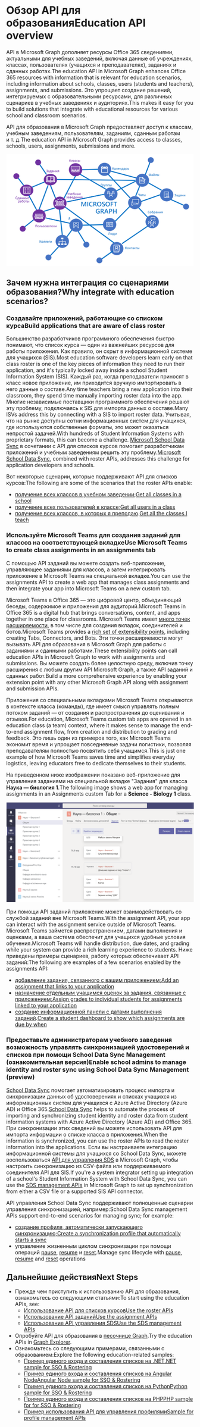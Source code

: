 # <a name="education-api-overview"></a><span data-ttu-id="1d151-101">Обзор API для образования</span><span class="sxs-lookup"><span data-stu-id="1d151-101">Education API overview</span></span>

<span data-ttu-id="1d151-102">API в Microsoft Graph дополняет ресурсы Office 365 сведениями, актуальными для учебных заведений, включая данные об учреждениях, классах, пользователях (учащихся и преподавателях), заданиях и сданных работах.</span><span class="sxs-lookup"><span data-stu-id="1d151-102">The education API in Microsoft Graph enhances Office 365 resources with information that is relevant for education scenarios, including information about schools, classes, users (students and teachers), assignments, and submissions.</span></span> <span data-ttu-id="1d151-103">Это упрощает создание решений, интегрируемых с образовательными ресурсами, для различных сценариев в учебных заведениях и аудиториях.</span><span class="sxs-lookup"><span data-stu-id="1d151-103">This makes it easy for you to build solutions that integrate with educational resources for various school and classroom scenarios.</span></span>

<span data-ttu-id="1d151-104">API для образования в Microsoft Graph предоставляет доступ к классам, учебным заведениям, пользователям, заданиям, сданным работам и т. д.</span><span class="sxs-lookup"><span data-stu-id="1d151-104">The education API in Microsoft Graph provides access to classes, schools, users, assignments, submissions and more.</span></span>

![Обзор EDU Graph](images/EDUGraph.PNG)

## <a name="why-integrate-with-education-scenarios"></a><span data-ttu-id="1d151-106">Зачем нужна интеграция со сценариями образования?</span><span class="sxs-lookup"><span data-stu-id="1d151-106">Why integrate with education scenarios?</span></span>

### <a name="build-applications-that-are-aware-of-class-roster"></a><span data-ttu-id="1d151-107">Создавайте приложений, работающие со списком курса</span><span class="sxs-lookup"><span data-stu-id="1d151-107">Build applications that are aware of class roster</span></span>

<span data-ttu-id="1d151-108">Большинство разработчиков программного обеспечения быстро понимают, что список курса — один из важнейших ресурсов для работы приложения. Как правило, он скрыт в информационной системе для учащихся (SIS).</span><span class="sxs-lookup"><span data-stu-id="1d151-108">Most education software developers learn early on that class roster is one of the key pieces of information they need to run their application, and it's typically locked away inside a school Student Information System (SIS).</span></span> <span data-ttu-id="1d151-109">Каждый раз, когда преподаватели приносят в класс новое приложение, им приходится вручную импортировать в него данные о составе.</span><span class="sxs-lookup"><span data-stu-id="1d151-109">Any time teachers bring a new application into their classroom, they spend time manually importing roster data into the app.</span></span> <span data-ttu-id="1d151-110">Многие независимые поставщики программного обеспечения решают эту проблему, подключаясь к SIS для импорта данных о составе.</span><span class="sxs-lookup"><span data-stu-id="1d151-110">Many ISVs address this by connecting with a SIS to import roster data.</span></span> <span data-ttu-id="1d151-111">Учитывая, что на рынке доступны сотни информационных систем для учащихся, где используются собственные форматы, это может оказаться непростой задачей.</span><span class="sxs-lookup"><span data-stu-id="1d151-111">With hundreds of Student Information Systems with proprietary formats, this can become a challenge.</span></span> <span data-ttu-id="1d151-112">[Microsoft School Data Sync](https://sds.microsoft.com/) в сочетании с API для списков курсов помогает разработчикам приложений и учебным заведениям решить эту проблему.</span><span class="sxs-lookup"><span data-stu-id="1d151-112">[Microsoft School Data Sync](https://sds.microsoft.com/), combined with roster APIs, addresses this challenge for application developers and schools.</span></span>

<span data-ttu-id="1d151-113">Вот некоторые сценарии, которые поддерживают API для списков курсов:</span><span class="sxs-lookup"><span data-stu-id="1d151-113">The following are some of the scenarios that the roster APIs enable:</span></span>

- <span data-ttu-id="1d151-114">[получение всех классов в учебном заведении](https://developer.microsoft.com/en-us/graph/docs/api-reference/v1.0/api/educationschool_list_classes);</span><span class="sxs-lookup"><span data-stu-id="1d151-114">[Get all classes in a school](https://developer.microsoft.com/en-us/graph/docs/api-reference/v1.0/api/educationschool_list_classes)</span></span>
- <span data-ttu-id="1d151-115">[получение всех пользователей в классе](https://developer.microsoft.com/en-us/graph/docs/api-reference/v1.0/api/educationclass_list_members);</span><span class="sxs-lookup"><span data-stu-id="1d151-115">[Get all users in a class](https://developer.microsoft.com/en-us/graph/docs/api-reference/v1.0/api/educationclass_list_members)</span></span>
- <span data-ttu-id="1d151-116">[получение всех классов, в которых я преподаю](https://developer.microsoft.com/en-us/graph/docs/api-reference/v1.0/api/educationuser_list_classes).</span><span class="sxs-lookup"><span data-stu-id="1d151-116">[Get all the classes I teach](https://developer.microsoft.com/en-us/graph/docs/api-reference/v1.0/api/educationuser_list_classes)</span></span>


### <a name="use-microsoft-teams-to-create-class-assignments-in-an-assignments-tab"></a><span data-ttu-id="1d151-117">Используйте Microsoft Teams для создания заданий для классов на соответствующей вкладке</span><span class="sxs-lookup"><span data-stu-id="1d151-117">Use Microsoft Teams to create class assignments in an assignments tab</span></span>


<span data-ttu-id="1d151-118">С помощью API заданий вы можете создать веб-приложение, управляющее заданиями для классов, а затем интегрировать приложение в Microsoft Teams на специальной вкладке.</span><span class="sxs-lookup"><span data-stu-id="1d151-118">You can use the assignments API to create a web app that manages class assignments and then integrate your app into Microsoft Teams on a new custom tab.</span></span>  

<span data-ttu-id="1d151-119">Microsoft Teams в Office 365 — это цифровой центр, объединяющий беседы, содержимое и приложения для аудиторий.</span><span class="sxs-lookup"><span data-stu-id="1d151-119">Microsoft Teams in Office 365 is a digital hub that brings conversations, content, and apps together in one place for classrooms.</span></span> <span data-ttu-id="1d151-120">Microsoft Teams имеет [много точек расширяемости](https://docs.microsoft.com/en-us/microsoftteams/platform/concepts/apps/apps-overview), в том числе для создания вкладок, соединителей и ботов.</span><span class="sxs-lookup"><span data-stu-id="1d151-120">Microsoft Teams provides a [rich set of extensibility points](https://docs.microsoft.com/en-us/microsoftteams/platform/concepts/apps/apps-overview), including creating Tabs, Connectors, and Bots.</span></span> <span data-ttu-id="1d151-121">Эти точки расширяемости могут вызывать API для образования в Microsoft Graph для работы с заданиями и сданными работами.</span><span class="sxs-lookup"><span data-stu-id="1d151-121">These extensibility points can call education APIs in Microsoft Graph to work with assignments and submissions.</span></span> <span data-ttu-id="1d151-122">Вы можете создать более целостную среду, включив точку расширения с любым другим API Microsoft Graph, а также API заданий и сданных работ.</span><span class="sxs-lookup"><span data-stu-id="1d151-122">Build a more comprehensive experience by enabling your extension point with any other Microsoft Graph API along with assignment and submission APIs.</span></span>

<span data-ttu-id="1d151-123">Приложения со специальными вкладками Microsoft Teams открываются в контексте класса (команды), где имеет смысл управлять полным потоком заданий — от создания и распространения до оценивания и отзывов.</span><span class="sxs-lookup"><span data-stu-id="1d151-123">For education, Microsoft Teams custom tab apps are opened in an education class (a team) context, where it makes sense to manage the end-to-end assignment flow, from creation and distribution to grading and feedback.</span></span> <span data-ttu-id="1d151-124">Это лишь один из примеров того, как Microsoft Teams экономит время и упрощает повседневные задачи логистики, позволяя преподавателям полностью посвятить себя учащимся.</span><span class="sxs-lookup"><span data-stu-id="1d151-124">This is just one example of how Microsoft Teams saves time and simplifies everyday logistics, leaving educators free to dedicate themselves to their students.</span></span>

<span data-ttu-id="1d151-125">На приведенном ниже изображении показано веб-приложение для управления заданиями на специальной вкладке "Задания" для класса **Наука — биология 1**.</span><span class="sxs-lookup"><span data-stu-id="1d151-125">The following image shows a web app for managing assignments in an Assignments custom Tab for a **Science - Biology 1** class.</span></span>

![Снимок экрана: вкладка "Задания" в Microsoft Teams для класса "Наука — биология"](images/AssignmentsInTeams.PNG)


<span data-ttu-id="1d151-127">При помощи API заданий приложение может взаимодействовать со службой заданий вне Microsoft Teams.</span><span class="sxs-lookup"><span data-stu-id="1d151-127">With the assignment API, your app can interact with the assignment service outside of Microsoft Teams.</span></span> <span data-ttu-id="1d151-128">Microsoft Teams займется распространением, датами выполнения и оценками, а ваша система обеспечит для учащихся удобные условия обучения.</span><span class="sxs-lookup"><span data-stu-id="1d151-128">Microsoft Teams will handle distribution, due dates, and grading while your system can provide a rich learning experience to students.</span></span>
<span data-ttu-id="1d151-129">Ниже приведены примеры сценариев, работу которых обеспечивает API заданий:</span><span class="sxs-lookup"><span data-stu-id="1d151-129">The following are examples of a few scenarios enabled by the assignments API:</span></span>

- <span data-ttu-id="1d151-130">[добавление задания, связанного с вашим приложением](https://developer.microsoft.com/en-us/graph/docs/api-reference/beta/api/educationclass_post_assignments);</span><span class="sxs-lookup"><span data-stu-id="1d151-130">[Add an assignment that links to your application](https://developer.microsoft.com/en-us/graph/docs/api-reference/beta/api/educationclass_post_assignments)</span></span> 
- <span data-ttu-id="1d151-131">[назначение отдельным учащимся оценок за задания, связанные с приложением](https://developer.microsoft.com/en-us/graph/docs/api-reference/beta/api/educationsubmission_update);</span><span class="sxs-lookup"><span data-stu-id="1d151-131">[Assign grades to individual students for assignments linked to your application](https://developer.microsoft.com/en-us/graph/docs/api-reference/beta/api/educationsubmission_update)</span></span>
- <span data-ttu-id="1d151-132">[создание информационной панели с датами выполнения заданий](https://developer.microsoft.com/en-us/graph/docs/api-reference/beta/api/educationclass_list_assignments).</span><span class="sxs-lookup"><span data-stu-id="1d151-132">[Create a student dashboard to show which assignments are due by when](https://developer.microsoft.com/en-us/graph/docs/api-reference/beta/api/educationclass_list_assignments)</span></span>


### <a name="enable-school-admins-to-manage-identity-and-roster-sync-using-school-data-sync-management-preview"></a><span data-ttu-id="1d151-133">Предоставьте администраторам учебного заведения возможность управлять синхронизацией удостоверений и списков при помощи School Data Sync Management (ознакомительная версия)</span><span class="sxs-lookup"><span data-stu-id="1d151-133">Enable school admins to manage identity and roster sync using School Data Sync Management (preview)</span></span>

<span data-ttu-id="1d151-134">[School Data Sync](https://sds.microsoft.com/) помогает автоматизировать процесс импорта и синхронизации данных об удостоверениях и списках учащихся из информационных систем для учащихся с Azure Active Directory (Azure AD) и Office 365.</span><span class="sxs-lookup"><span data-stu-id="1d151-134">[School Data Sync](https://sds.microsoft.com/) helps to automate the process of importing and synchronizing student identity and roster data from student information systems with Azure Active Directory (Azure AD) and Office 365.</span></span> <span data-ttu-id="1d151-135">При синхронизации этих сведений вы можете использовать API для импорта информации о списке класса в приложения.</span><span class="sxs-lookup"><span data-stu-id="1d151-135">When the information is synchronized, you can use the roster APIs to read the roster information into the applications.</span></span> <span data-ttu-id="1d151-136">Если вы настраиваете интеграцию информационной системы для учащихся со School Data Sync, можете воспользоваться [API для управления SDS](https://developer.microsoft.com/en-us/graph/docs/api-reference/beta/resources/educationsynchronizationprofile) в Microsoft Graph, чтобы настроить синхронизацию из CSV-файла или поддерживаемого соединителя API для SIS.</span><span class="sxs-lookup"><span data-stu-id="1d151-136">If you're a system integrator setting up integration of a school's Student Information System with School Data Sync, you can use the [SDS management APIs](https://developer.microsoft.com/en-us/graph/docs/api-reference/beta/resources/educationsynchronizationprofile) in Microsoft Graph to set up synchronization from either a CSV file or a supported SIS API connector.</span></span>

<span data-ttu-id="1d151-137">API управления School Data Sync поддерживают полноценные сценарии управления синхронизацией, например:</span><span class="sxs-lookup"><span data-stu-id="1d151-137">School Data Sync management APIs support end-to-end scenarios for managing sync; for example:</span></span>

- <span data-ttu-id="1d151-138">[создание профиля, автоматически запускающего синхронизацию](https://developer.microsoft.com/en-us/graph/docs/api-reference/beta/api/educationsynchronizationprofile_post);</span><span class="sxs-lookup"><span data-stu-id="1d151-138">[Create a synchronization profile that automatically starts a sync](https://developer.microsoft.com/en-us/graph/docs/api-reference/beta/api/educationsynchronizationprofile_post)</span></span>
- <span data-ttu-id="1d151-139">управление жизненным циклом синхронизации при помощи операций [pause](https://developer.microsoft.com/en-us/graph/docs/api-reference/beta/api/educationsynchronizationprofile_pause), [resume](https://developer.microsoft.com/en-us/graph/docs/api-reference/beta/api/educationsynchronizationprofile_resume) и [reset](https://developer.microsoft.com/en-us/graph/docs/api-reference/beta/api/educationsynchronizationprofile_reset).</span><span class="sxs-lookup"><span data-stu-id="1d151-139">Manage sync lifecycle with [pause](https://developer.microsoft.com/en-us/graph/docs/api-reference/beta/api/educationsynchronizationprofile_pause), [resume](https://developer.microsoft.com/en-us/graph/docs/api-reference/beta/api/educationsynchronizationprofile_resume) and [reset](https://developer.microsoft.com/en-us/graph/docs/api-reference/beta/api/educationsynchronizationprofile_reset) operations</span></span>


## <a name="next-steps"></a><span data-ttu-id="1d151-140">Дальнейшие действия</span><span class="sxs-lookup"><span data-stu-id="1d151-140">Next Steps</span></span>

- <span data-ttu-id="1d151-141">Прежде чем приступить к использованию API для образования, ознакомьтесь со следующими статьями:</span><span class="sxs-lookup"><span data-stu-id="1d151-141">To start using the education APIs, see:</span></span>
    - [<span data-ttu-id="1d151-142">Использование API для списков курсов</span><span class="sxs-lookup"><span data-stu-id="1d151-142">Use the roster APIs</span></span>](https://developer.microsoft.com/en-us/graph/docs/api-reference/v1.0/resources/education-overview)
    - [<span data-ttu-id="1d151-143">Использование API заданий</span><span class="sxs-lookup"><span data-stu-id="1d151-143">Use the assignment APIs</span></span>](https://developer.microsoft.com/en-us/graph/docs/api-reference/beta/resources/educationassignment)
    - [<span data-ttu-id="1d151-144">Использование API управления SDS</span><span class="sxs-lookup"><span data-stu-id="1d151-144">Use the SDS management APIs</span></span>](https://developer.microsoft.com/en-us/graph/docs/api-reference/beta/resources/educationsynchronizationprofile)
- <span data-ttu-id="1d151-145">Опробуйте API для образования в [песочнице Graph](https://developer.microsoft.com/en-us/graph/graph-explorer).</span><span class="sxs-lookup"><span data-stu-id="1d151-145">Try the education APIs in [Graph Explorer](https://developer.microsoft.com/en-us/graph/graph-explorer).</span></span>
- <span data-ttu-id="1d151-146">Ознакомьтесь со следующими примерами, связанными с образованием:</span><span class="sxs-lookup"><span data-stu-id="1d151-146">Explore the following education-related samples:</span></span>
    - [<span data-ttu-id="1d151-147">Пример единого входа и составления списков на .NET</span><span class="sxs-lookup"><span data-stu-id="1d151-147">.NET sample for SSO & Rostering</span></span>](https://github.com/OfficeDev/O365-EDU-AspNetMVC-Samples)
    - [<span data-ttu-id="1d151-148">Пример единого входа и составления списков на Angular Node</span><span class="sxs-lookup"><span data-stu-id="1d151-148">Angular Node sample for SSO & Rostering</span></span>](https://github.com/OfficeDev/O365-EDU-AngularNodeJS-Samples)   
    - [<span data-ttu-id="1d151-149">Пример единого входа и составления списков на Python</span><span class="sxs-lookup"><span data-stu-id="1d151-149">Python sample for SSO & Rostering</span></span>](https://github.com/OfficeDev/O365-EDU-Python-Samples)
    - [<span data-ttu-id="1d151-150">Пример единого входа и составления списков на PHP</span><span class="sxs-lookup"><span data-stu-id="1d151-150">PHP sample for for SSO & Rostering</span></span>](https://github.com/OfficeDev/O365-EDU-PHP-Samples)
    - [<span data-ttu-id="1d151-151">Пример использования API для управления профилями</span><span class="sxs-lookup"><span data-stu-id="1d151-151">Sample for profile management APIs</span></span>](https://github.com/OfficeDev/O365-EDU-SDS-AspNetMVC-Samples) 



 

